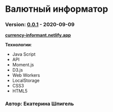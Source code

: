 # Валютный информатор
### Version: [0.0.1](https://github.com/KathrinShpigel/CurrencyInformant/commits/master) - 2020-09-09
__[currency-informant.netlify.app](http://currency-informant.netlify.app)__

**Технологии**:
* Java Script
* API
* Moment.js
* D3.js
* Web Workers
* LocalStorage
* CSS3
* HTML5

### Автор: Екатерина Шпигель